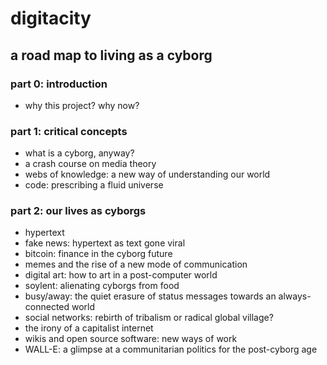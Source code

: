 # digitacity
## a road map to living as a cyborg

### part 0: introduction
- why this project? why now?

### part 1: critical concepts

- what is a cyborg, anyway?
- a crash course on media theory
- webs of knowledge: a new way of understanding our world 
- code: prescribing a fluid universe

### part 2: our lives as cyborgs
- hypertext
- fake news: hypertext as text gone viral
- bitcoin: finance in the cyborg future
- memes and the rise of a new mode of communication
- digital art: how to art in a post-computer world 
- soylent: alienating cyborgs from food
- busy/away: the quiet erasure of status messages towards an always-connected world
- social networks: rebirth of tribalism or radical global village?
- the irony of a capitalist internet
- wikis and open source software: new ways of work
- WALL-E: a glimpse at a communitarian politics for the post-cyborg age